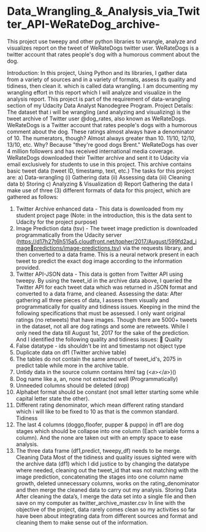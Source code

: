 # Data_Wrangling_&_Analysis_via_Twitter_API-WeRateDog_archive-
This project use tweepy and other python libraries to wrangle, analyze and visualizes report on the tweet of WeRateDogs twitter user. WeRateDogs is a twitter account that rates people's dog with a humorous comment about the dog.

Introduction: 
In this project, Using Python and its libraries, I gather data from a variety of sources and in a variety of 
formats, assess its quality and tidiness, then clean it. which is called data wrangling. I am documenting 
my wrangling effort in this report which I will analyze and visualize in the analysis report.
This project is part of the requirement of data-wrangling section of my Udacity Data Analyst Nanodegree 
Program.
Project Details:
The dataset that i will be wrangling (and analyzing and visualizing) is the tweet archive of Twitter user 
@dog_rates, also known as WeRateDogs. WeRateDogs is a Twitter account that rates people's dogs with 
a humorous comment about the dog. These ratings almost always have a denominator of 10. The 
numerators, though? Almost always greater than 10. 11/10, 12/10, 13/10, etc. Why? Because "they're 
good dogs Brent." WeRateDogs has over 4 million followers and has received international media 
coverage.
WeRateDogs downloaded their Twitter archive and sent it to Udacity via email exclusively for students
to use in this project. This archive contains basic tweet data (tweet ID, timestamp, text, etc.)
The tasks for this project are: 
a) Data-wrangling 
(i) Gathering data
(ii) Assessing data
(iii) Cleaning data
b) Storing
c) Analyzing & Visualization
d) Report
Gathering the data
I make use of three (3) different formats of data for this project, which are gathered as follows:
1. Twitter Archive enhanced data - This data is downloaded from my student project page (Note: in the 
introduction, this is the data sent to Udacity for the project purpose)
2. Image Prediction data (tsv) - The tweet image prediction is downloaded programmatically from the 
Udacity server (https://d17h27t6h515a5.cloudfront.net/topher/2017/August/599fd2ad_imagepredictions/image-predictions.tsv) via the requests library, and then converted to a data frame. This is a 
neural network present in each tweet to predict the exact dog image according to the information 
provided.
3. Twitter API-JSON data - This data is gotten from Twitter API using tweepy. By using the tweet_id in 
the archive data above, I queried the Twitter API for each tweet data which was returned in JSON format 
and converted to a data frame, and cleaned.
Assessing the data:
After gathering all three pieces of data, I assess them visually and programmatically for quality and 
tidiness issues. Keeping in the mind the following specifications that must be assessed.
I only want original ratings (no retweets) that have images. Though there are 5000+ tweets in the 
dataset, not all are dog ratings and some are retweets. While I only need the data till August 1st, 2017 
for the sake of the prediction.
And I identified the following quality and tidiness issues:
 Quality
1. False datatype - ids shouldn't be int and timestamp not object type
2. Duplicate data on df1 (Twitter archive table)
3. The tables do not contain the same amount of tweet_id's, 2075 in predict table while more in 
the archive table.
4. Untidy data in the source column contains html tag (<𝑎></𝑎>)(<a></a>)
5. Dog name like a, an, none not extracted well (Programmatically)
6. Unneeded columns should be deleted (drop)
7. Alphabet format should be constant (not small letter starting some while capital letter state the 
other).
8. Different rating denominator, which mean different rating standard which i will like to be fixed 
to 10 as that is the common standard.
Tidiness
9. The last 4 columns (doggo,floofer, pupper & puppo) in df1 are dog stages which should be 
collapse into one column (Each variable forms a column). And the none are taken out with an 
empty space to ease analysis.
10. The three data frame (df1,predict, tweepy_df) needs to be merge.
Cleaning Data
Most of the tidiness and quality issues sighted were with the archive data (df1) which I did justice to by 
changing the datatype where needed, cleaning out the tweet_id that was not matching with the image 
prediction, concatenating the stages into one column name growth, deleted unnecessary columns, 
works on the rating_denominator and then merge the cleaned data to carry out my analysis.
Storing Data
After cleaning the data’s, I merge the data set into a single file and then save on my computer as 
twitter_archive_master.csv
In line with the objective of the project, data rarely comes clean so my activities so far have been about 
integrating data from different sources and format and cleaning them to make sense out of the 
information.
